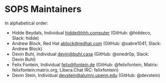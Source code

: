 # SOPS Maintainers

In alphabetical order:

- Hidde Beydals, Individual <hidde@hhh.computer> (GitHub: @hiddeco, Slack: hidde)
- Andrew Block, Red Hat <ablock@redhat.com> (GitHub: @sabre1041, Slack: Andrew Block)
- Devin Buhl, Individual <devin@buhl.casa> (GitHub: @onedr0p, Slack: Devin Buhl)
- Felix Fontein, Individual <felix@fontein.de> (GitHub: @felixfontein, Matrix: felixfontein:matrix.org, Libera.Chat IRC: felixfontein)
- Devin Stein, Individual <devstein@alumni.upenn.edu> (GitHub: @devstein)
